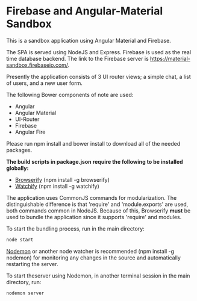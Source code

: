 # Firebase and Angular-Material Sandbox

This is a sandbox application using Angular Material and Firebase.

The SPA is served using NodeJS and Express. Firebase is used as the real time database backend. The link to the Firebase server is https://material-sandbox.firebaseio.com/.

Presently the application consists of 3 UI router views; a simple chat, a list of users, and a new user form.

The following Bower components of note are used:
 - Angular
 - Angular Material
 - UI-Router
 - Firebase
 - Angular Fire

Please run npm install and bower install to download all of the needed packages.

**The build scripts in package.json require the following to be installed globally:**
 - [Browserify][browserify] (npm install -g browserify)
 - [Watchify][watchify] (npm install -g watchify)

The application uses CommonJS commands for modularization. The distinguishable difference is that 'require' and 'module.exports' are used, both commands common in NodeJS. Because of this, Browserify **must** be used to bundle the application since it supports 'require' and modules.

To start the bundling process, run in the main directory:
```bash
node start
```

[Nodemon][nodemon] or another node watcher is recommended (npm install -g nodemon) for monitoring any changes in the source and automatically restarting the server.

To start theserver using Nodemon, in another terminal session in the main directory, run:
```bash
nodemon server
```

[nodemon]: http://nodemon.io/
[browserify]: http://browserify.org/
[watchify]: https://www.npmjs.com/package/watchify
